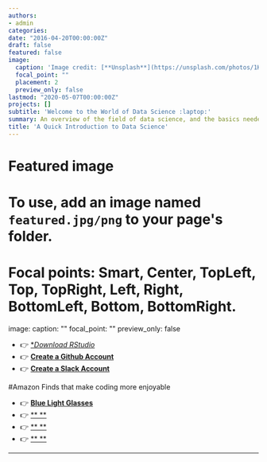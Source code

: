 ```yaml
---
authors:
- admin
categories:
date: "2016-04-20T00:00:00Z"
draft: false  
featured: false 
image:
  caption: 'Image credit: [**Unsplash**](https://unsplash.com/photos/1K6IQsQbizI)'
  focal_point: ""
  placement: 2
  preview_only: false 
lastmod: "2020-05-07T00:00:00Z"
projects: []
subtitle: 'Welcome to the World of Data Science :laptop:'
summary: An overview of the field of data science, and the basics needed to be successful.
title: 'A Quick Introduction to Data Science'
---
```


# Featured image
# To use, add an image named `featured.jpg/png` to your page's folder.
# Focal points: Smart, Center, TopLeft, Top, TopRight, Left, Right, BottomLeft, Bottom, BottomRight.
image:
  caption: ""
  focal_point: ""
  preview_only: false
  
  
  
  - 👉 [**Download RStudio*](https://www.r-project.org/)
  - 👉 [**Create a Github Account**](#install)
  - 👉 [**Create a Slack Account**](#install)
  
#Amazon Finds that make coding more enjoyable
  - 👉 [**Blue Light Glasses**](#install)
  - 👉 [** **](#install)
  - 👉 [** **](#install)
  - 👉 [** **](#install)
---

